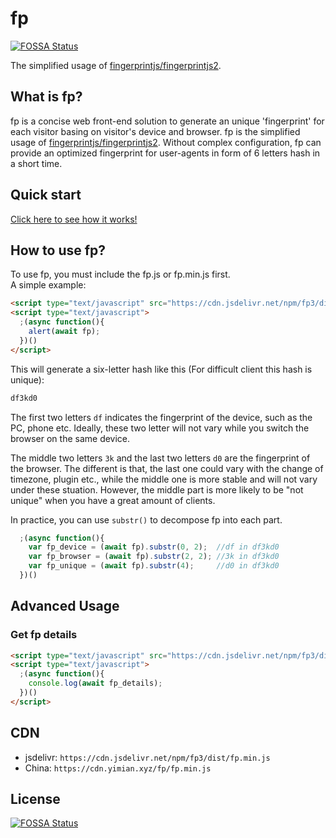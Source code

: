 # fp

[![FOSSA Status](https://app.fossa.com/api/projects/git%2Bgithub.com%2FIoTcat%2Ffp.svg?type=shield)](https://app.fossa.com/projects/git%2Bgithub.com%2FIoTcat%2Ffp?ref=badge_shield)

The simplified usage of [fingerprintjs/fingerprintjs2](https://github.com/fingerprintjs/fingerprintjs2).


## What is fp?
fp is a concise web front-end solution to generate an unique 'fingerprint' for each visitor basing on visitor's device and browser. fp is the simplified usage of [fingerprintjs/fingerprintjs2](https://github.com/fingerprintjs/fingerprintjs2). Without complex configuration, fp can provide an optimized fingerprint for user-agents in form of 6 letters hash in a short time.


## Quick start

[Click here to see how it works!](https://fp.yimian.xyz/demo.html)


## How to use fp?
To use fp, you must include the fp.js or fp.min.js first.  
A simple example:
```html
<script type="text/javascript" src="https://cdn.jsdelivr.net/npm/fp3/dist/fp.min.js"></script>
<script type="text/javascript">
  ;(async function(){
    alert(await fp);
  })()
</script>
```

This will generate a six-letter hash like this (For difficult client this hash is unique):
```bash
df3kd0
```
The first two letters `df` indicates the fingerprint of the device, such as the PC, phone etc. Ideally, these two letter will not vary while you switch the browser on the same device.

The middle two letters `3k` and the last two letters `d0` are the fingerprint of the browser. The different is that, the last one could vary with the change of timezone, plugin etc., while the middle one is more stable and will not vary under these stuation. However, the middle part is more likely to be "not unique" when you have a great amount of clients. 

In practice, you can use `substr()` to decompose fp into each part.
```js
  ;(async function(){
    var fp_device = (await fp).substr(0, 2);  //df in df3kd0
    var fp_browser = (await fp).substr(2, 2); //3k in df3kd0
    var fp_unique = (await fp).substr(4);     //d0 in df3kd0
  })()
````


## Advanced Usage


### Get fp details
```html
<script type="text/javascript" src="https://cdn.jsdelivr.net/npm/fp3/dist/fp.min.js"></script>
<script type="text/javascript">
  ;(async function(){
    console.log(await fp_details);
  })()
</script>
```

## CDN
 - jsdelivr: `https://cdn.jsdelivr.net/npm/fp3/dist/fp.min.js`
 - China: `https://cdn.yimian.xyz/fp/fp.min.js`

## License
[![FOSSA Status](https://app.fossa.io/api/projects/git%2Bgithub.com%2FIoTcat%2Ffp.svg?type=large)](https://app.fossa.io/projects/git%2Bgithub.com%2FIoTcat%2Ffp?ref=badge_large)
